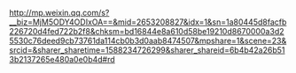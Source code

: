 http://mp.weixin.qq.com/s?__biz=MjM5ODY4ODIxOA==&mid=2653208827&idx=1&sn=1a80445d8facfb226720d4fed722b2f8&chksm=bd16844e8a610d58be19210d8670000a3d25530c76deed9cb73761da114cb0b3d0aab8474507&mpshare=1&scene=23&srcid=&sharer_sharetime=1588234726299&sharer_shareid=6b4b42a26b513b2137265e480a0e0b4d#rd